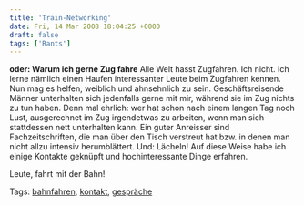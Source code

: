 ```yaml
---
title: 'Train-Networking'
date: Fri, 14 Mar 2008 18:04:25 +0000
draft: false
tags: ['Rants']
---
```


**oder: Warum ich gerne Zug fahre** Alle Welt hasst Zugfahren. Ich nicht. Ich lerne nämlich einen Haufen interessanter Leute beim Zugfahren kennen. Nun mag es helfen, weiblich und ahnsehnlich zu sein. Geschäftsreisende Männer unterhalten sich jedenfalls gerne mit mir, während sie im Zug nichts zu tun haben. Denn mal ehrlich: wer hat schon nach einem langen Tag noch Lust, ausgerechnet im Zug irgendetwas zu arbeiten, wenn man sich stattdessen nett unterhalten kann. Ein guter Anreisser sind Fachzeitschriften, die man über den Tisch verstreut hat bzw. in denen man nicht allzu intensiv herumblättert. Und: Lächeln! Auf diese Weise habe ich einige Kontakte geknüpft und hochinteressante Dinge erfahren.

Leute, fahrt mit der Bahn!

Tags: [bahnfahren](http://technorati.com/tag/bahnfahren), [kontakt](http://technorati.com/tag/kontakt), [gespräche](http://technorati.com/tag/%20gespr%C3%A4che)
